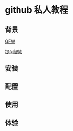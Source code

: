 # github 私人教程

## 背景
[GFW](https://help.github.com/articles/github-flavored-markdown/)

[提问智慧](https://ruby-china.org/topics/24325)
## 安装

## 配置

## 使用

## 体验

